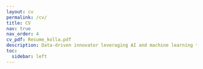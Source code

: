 ```yaml
---
layout: cv
permalink: /cv/
title: CV
nav: true
nav_order: 4
cv_pdf: Resume_kolla.pdf
description: Data-driven innovator leveraging AI and machine learning to solve complex business challenges.
toc:
  sidebar: left
---
```

